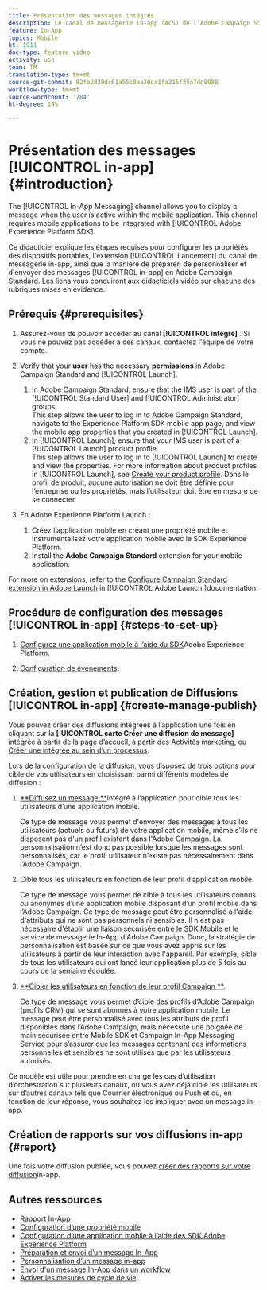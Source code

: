 ```yaml
---
title: Présentation des messages intégrés
description: Le canal de messagerie in-app (ACS) de l’Adobe Campaign Standard vous permet de présenter à l’utilisateur des messages in-app contextuellement pertinents en réponse au comportement en temps réel d’un client au sein de l’application mobile.
feature: In-App
topics: Mobile
kt: 1911
doc-type: feature video
activity: use
team: TM
translation-type: tm+mt
source-git-commit: 82fb2d39dc61a55c0aa20ca1fa215f35a7dd9088
workflow-type: tm+mt
source-wordcount: '784'
ht-degree: 14%

---
```



# Présentation des messages [!UICONTROL in-app] {#introduction}

The [!UICONTROL In-App Messaging] channel allows you to display a message when the user is active within the mobile application. This channel requires mobile applications to be integrated with [!UICONTROL Adobe Experience Platform SDK].

Ce didacticiel explique les étapes requises pour configurer les propriétés des dispositifs portables, l&#39;extension [!UICONTROL Lancement] du canal de messagerie  in-app, ainsi que la manière de préparer, de personnaliser et d&#39;envoyer des messages [!UICONTROL in-app] en Adobe Campaign Standard. Les liens vous conduiront aux didacticiels vidéo sur chacune des rubriques mises en évidence.

## Prérequis {#prerequisites}

1. Assurez-vous de pouvoir accéder au canal **[!UICONTROL intégré]** . Si vous ne pouvez pas accéder à ces canaux, contactez l&#39;équipe de votre compte.
1. Verify that your **user** has the necessary **permissions** in Adobe Campaign Standard and [!UICONTROL Launch].

   1. In Adobe Campaign Standard, ensure that the IMS user is part of the [!UICONTROL Standard User] and [!UICONTROL Administrator] groups.\
      This step allows the user to log in to Adobe Campaign Standard, navigate to the Experience Platform SDK mobile app page, and view the mobile app properties that you created in [!UICONTROL Launch].
   1. In [!UICONTROL Launch], ensure that your IMS user is part of a [!UICONTROL Launch] product profile.\
      This step allows the user to log in to [!UICONTROL Launch] to create and view the properties. For more information about product profiles in [!UICONTROL Launch], see [Create your product profile](https://docs.adobelaunch.com/launch-reference/administration/user-permissions#3-create-your-product-profile). Dans le profil de produit, aucune autorisation ne doit être définie pour l’entreprise ou les propriétés, mais l’utilisateur doit être en mesure de se connecter.

1. En Adobe Experience Platform Launch :

   1. Créez l’application mobile en créant une propriété mobile et instrumentalisez votre application mobile avec le SDK Experience Platform.
   1. Install the **Adobe Campaign Standard** extension for your mobile application.

For more on extensions, refer to the [Configure Campaign Standard extension in Adobe Launch](https://aep-sdks.gitbook.io/docs/using-mobile-extensions/adobe-campaign-standard) in [!UICONTROL Adobe Launch ]documentation.

## Procédure de configuration des messages [!UICONTROL in-app] {#steps-to-set-up}

1. [Configurez une application mobile à l’aide du SDK](/help/communication-channels/mobile/configure-mobile-apps-using-aep-sdk.md)Adobe Experience Platform.

1. [Configuration de événements](/help/communication-channels/mobile/in-app/configure-events.md).

## Création, gestion et publication de Diffusions [!UICONTROL in-app] {#create-manage-publish}

Vous pouvez créer des diffusions intégrées à l’application une fois en cliquant sur la **[!UICONTROL carte Créer une diffusion de message]** intégrée à partir de la page d’accueil, à partir des Activités marketing, ou [Créer une  intégrée au sein d’un processus](/help/communication-channels/mobile/in-app/in-app-activity.md).

Lors de la configuration de la diffusion, vous disposez de trois options pour cible de vos utilisateurs en choisissant parmi différents modèles de diffusion :

1. [**Diffusez un message **](/help/communication-channels/mobile/in-app/broadcast-in-app-message.md)intégré à l’application pour cible tous les utilisateurs d’une application mobile.

   Ce type de message vous permet d&#39;envoyer des messages à tous les utilisateurs (actuels ou futurs) de votre application mobile, même s&#39;ils ne disposent pas d&#39;un profil existant dans l&#39;Adobe Campaign. La personnalisation n’est donc pas possible lorsque les messages sont personnalisés, car le profil utilisateur n’existe pas nécessairement dans l’Adobe Campaign.

1. Cible tous les utilisateurs en fonction de leur profil d’application mobile.

   Ce type de message vous permet de cible à tous les utilisateurs connus ou anonymes d’une application mobile disposant d’un profil mobile dans l’Adobe Campaign. Ce type de message peut être personnalisé à l&#39;aide d&#39;attributs qui ne sont pas personnels ni sensibles. Il n&#39;est pas nécessaire d&#39;établir une liaison sécurisée entre le SDK Mobile et le service de messagerie In-App d&#39;Adobe Campaign. Donc, la stratégie de personnalisation est basée sur ce que vous avez appris sur les utilisateurs à partir de leur interaction avec l&#39;appareil. Par exemple, cible de tous les utilisateurs qui ont lancé leur application plus de 5 fois au cours de la semaine écoulée.

1. [**Cibler les utilisateurs en fonction de leur profil Campaign **](/help/communication-channels/mobile/in-app/target-users-based-on-campaign-profile.md).

   Ce type de message vous permet d’cible des profils d’Adobe Campaign (profils CRM) qui se sont abonnés à votre application mobile. Le message peut être personnalisé avec tous les attributs de profil disponibles dans l’Adobe Campaign, mais nécessite une poignée de main sécurisée entre Mobile SDK et Campaign In-App Messaging Service pour s’assurer que les messages contenant des informations personnelles et sensibles ne sont utilisés que par les utilisateurs autorisés.

Ce modèle est utile pour prendre en charge les cas d’utilisation d’orchestration sur plusieurs canaux, où vous avez déjà ciblé les utilisateurs sur d’autres canaux tels que Courrier électronique ou Push et où, en fonction de leur réponse, vous souhaitez les impliquer avec un message in-app.

## Création de rapports sur vos diffusions in-app {#report}

Une fois votre diffusion publiée, vous pouvez [créer des rapports sur votre diffusion](/help/communication-channels/mobile/in-app/in-app-reporting.md)in-app.

## Autres ressources

* [Rapport In-App](https://docs.adobe.com/content/help/en/campaign-standard/using/reporting/list-of-reports/in-app-report.html)
* [Configuration d’une propriété mobile](https://aep-sdks.gitbook.io/docs/getting-started/create-a-mobile-property)
* [Configuration d’une application mobile à l’aide des SDK Adobe Experience Platform](https://helpx.adobe.com/fr/campaign/kb/configuring-app-sdk.html)
* [Préparation et envoi d’un message In-App](https://docs.adobe.com/content/help/en/campaign-standard/using/communication-channels/in-app-messaging/preparing-and-sending-an-in-app-message.html)
* [Personnalisation d’un message in-app](https://docs.adobe.com/content/help/en/campaign-standard/using/communication-channels/in-app-messaging/customizing-an-in-app-message.html)
* [Envoi d&#39;un message In-App dans un workflow](https://docs.adobe.com/content/help/en/campaign-standard/using/managing-processes-and-data/channel-activities/in-app-delivery.html)
* [Activer les mesures de cycle de vie](https://aep-sdks.gitbook.io/docs/getting-started/initialize-the-sdk#enable-lifecycle-metrics)
